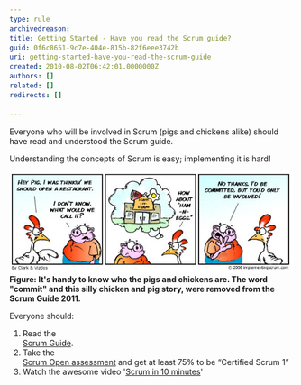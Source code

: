```yaml
---
type: rule
archivedreason: 
title: Getting Started - Have you read the Scrum guide?
guid: 0f6c8651-9c7e-404e-815b-82f6eee3742b
uri: getting-started-have-you-read-the-scrum-guide
created: 2010-08-02T06:42:01.0000000Z
authors: []
related: []
redirects: []

---
```


Everyone who will be involved in Scrum (pigs and chickens alike) should have read and understood the Scrum guide. 

<!--endintro-->



Understanding the concepts of Scrum is easy; implementing it is hard!

![](ScrumChickenPig.jpg)**Figure: It's handy to know who the pigs and chickens are. The word "commit" and this silly chicken and pig story, were removed from the Scrum Guide 2011.** 


Everyone should:

1. Read the <br>      [Scrum Guide](http://www.scrumguides.org/).
2. Take the <br>      [Scrum Open assessment](http://www.scrum.org/scrumopen/) and get at least 75% to be “Certified Scrum 1”
3. Watch the awesome video '[Scrum in 10 minutes](https://www.youtube.com/watch?v=XU0llRltyFM)'   <br>
